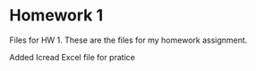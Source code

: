 # Homework 1
Files for HW 1.  These are the files for my homework assignment. 

Added Icread Excel file for pratice
